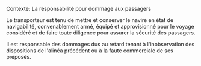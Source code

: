 Contexte: La responsabilité pour dommage aux passagers

Le transporteur est tenu de mettre et conserver le navire en état de navigabilité, convenablement armé, équipé et approvisionné pour le voyage considéré et de faire toute diligence pour assurer la sécurité des passagers.

Il est responsable des dommages dus au retard tenant à l'inobservation des dispositions de l'alinéa précédent ou à la faute commerciale de ses préposés.